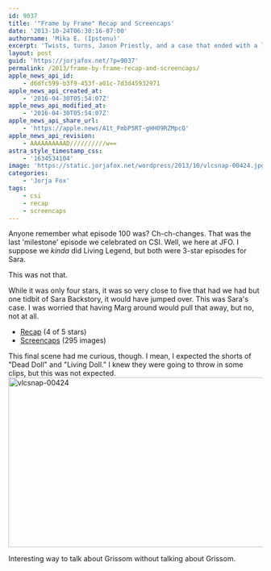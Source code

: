 ```yaml
---
id: 9037
title: '"Frame by Frame" Recap and Screencaps'
date: '2013-10-24T06:30:16-07:00'
authorname: 'Mika E. (Ipstenu)'
excerpt: 'Twists, turns, Jason Priestly, and a case that ended with a lot of mixed feelings. Four out of five Sara Stars. Would watch again!'
layout: post
guid: 'https://jorjafox.net/?p=9037'
permalink: /2013/frame-by-frame-recap-and-screencaps/
apple_news_api_id:
    - d6dfc599-b3f9-453f-a01c-7d3d45932971
apple_news_api_created_at:
    - '2016-04-30T05:54:07Z'
apple_news_api_modified_at:
    - '2016-04-30T05:54:07Z'
apple_news_api_share_url:
    - 'https://apple.news/A1t_FmbP5RT-gHH09RZMpcQ'
apple_news_api_revision:
    - AAAAAAAAAAD//////////w==
astra_style_timestamp_css:
    - '1634534104'
image: 'https://static.jorjafox.net/wordpress/2013/10/vlcsnap-00424.jpg'
categories:
    - 'Jorja Fox'
tags:
    - csi
    - recap
    - screencaps
---
```


Anyone remember what episode 100 was? Ch-ch-changes. That was the last 'milestone' episode we celebrated on CSI. Well, we here at JFO. I suppose we _kinda_ did Living Legend, but both were 3-star episodes for Sara.

This was not that.

While it was only four stars, it was so very close to five that had we had but one tidbit of Sara Backstory, it would have jumped over. This was Sara's case. I was worried that having Marg around would pull that away, but no, not at all.
<ul>
 	<li><a href="https://jorjafox.net/wiki/Frame_by_Frame">Recap</a> (4 of 5 stars)</li>
 	<li><a href="https://jorjafox.net/gallery/tv/csi/season14/05-frame/">Screencaps</a> (295 images)</li>
</ul>
This final scene had me curious, though. I mean, I expected the shorts of "Dead Doll" and "Living Doll." I knew they were going to throw in some clips, but this was not expected.

<img class="aligncenter size-large wp-image-9039" src="//jfo-static.net/wordpress/2013/10/vlcsnap-00424.jpg" alt="vlcsnap-00424" width="600" height="337" />

Interesting way to talk about Grissom without talking about Grissom.
